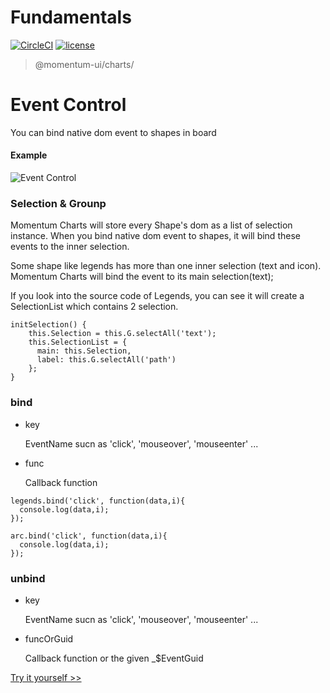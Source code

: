 # Fundamentals

[![CircleCI](https://img.shields.io/circleci/project/github/momentum-design/momentum-ui/master.svg)](https://circleci.com/gh/momentum-design/momentum-ui/)
[![license](https://img.shields.io/github/license/momentum-design/momentum-ui.svg?color=blueviolet)](https://github.com/momentum-design/momentum-ui/blob/master/charts/LICENSE)

> @momentum-ui/charts/

# Event Control

You can bind native dom event to shapes in board

#### Example

![Event Control](https://screenshot.codepen.io/3315115.mddvyEg.small.d5878861-fe05-4576-8bd8-9d15da86d960.png)

### Selection & Grounp

Momentum Charts will store every Shape's dom as a list of selection instance. When you bind native dom event to shapes, it will bind these events to the inner selection.

Some shape like legends has more than one inner selection (text and icon). Momentum Charts will bind the event to its main selection(text);

If you look into the source code of Legends, you can see it will create a SelectionList which contains 2 selection.

```
initSelection() {
	this.Selection = this.G.selectAll('text');
	this.SelectionList = {
	  main: this.Selection,
	  label: this.G.selectAll('path')
	};
}
``` 



### bind

+ key

	EventName sucn as 'click', 'mouseover', 'mouseenter' ...

+ func 

	Callback function

```
legends.bind('click', function(data,i){
  console.log(data,i);
});
```

```
arc.bind('click', function(data,i){
  console.log(data,i);
});

```

### unbind

+ key 
	
	EventName sucn as 'click', 'mouseover', 'mouseenter' ...

+ funcOrGuid

	Callback function or the given _$EventGuid

[Try it yourself >>](https://codepen.io/arthusliang/pen/mddvyEg)
